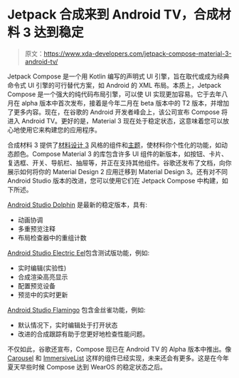 # Jetpack 合成来到 Android TV，合成材料 3 达到稳定

> 原文：<https://www.xda-developers.com/jetpack-compose-material-3-android-tv/>

Jetpack Compose 是一个用 Kotlin 编写的声明式 UI 引擎，旨在取代或成为经典命令式 UI 引擎的可行替代方案，如 Android 的 XML 布局。本质上，Jetpack Compose 是一个强大的纯代码布局引擎，可以使 UI 实现更加容易。它于去年八月在 alpha 版本中首次发布，接着是今年二月在 beta 版本中的 T2 版本，并增加了更多内容。现在，在谷歌的 Android 开发者峰会上，该公司宣布 Compose 将进入 Android TV。更好的是，Material 3 现在处于稳定状态，这意味着您可以放心地使用它来构建您的应用程序。

合成材料 3 提供了[材料设计 3](http://m3.material.io/) 风格的组件和[主题](https://developer.android.com/jetpack/compose/themes/material#material3)，使材料你个性化的功能，如动态颜色。Compose Material 3 的库包含许多 UI 组件的新版本，如按钮、卡片、复选框、开关、导航栏、抽屉等，并正在支持其他组件。谷歌还发布了文档，向你展示如何将你的 Material Design 2 应用迁移到 Material Design 3。还有对不同 Android Studio 版本的改进，您可以使用它们在 Jetpack Compose 中构建，如下所述。

[Android Studio Dolphin](https://developer.android.com/studio/releases#new_in_compose) 是最新的稳定版本，具有:

*   动画协调
*   多重预览注释
*   布局检查器中的重组计数

[Android Studio Electric Eel](https://developer.android.com/studio/preview/features#2022.1.1)包含测试版功能，例如:

*   实时编辑(实验性)
*   合成渲染高亮显示
*   配置预览设备
*   预览中的实时更新

[Android Studio Flamingo](https://developer.android.com/studio/preview/features#2022.2.1) 包含金丝雀功能，例如:

*   默认情况下，实时编辑处于打开状态
*   改进的合成跟踪有助于您更好地检查性能问题。

不仅如此，谷歌还宣布，Compose 现已在 Android TV 的 Alpha 版本中推出。像 [Carousel](https://developer.android.com/reference/kotlin/androidx/tv/material/carousel/package-summary#Carousel(kotlin.Int,androidx.compose.ui.Modifier,androidx.tv.material.carousel.CarouselState,kotlin.Long,androidx.compose.animation.EnterTransition,androidx.compose.animation.ExitTransition,kotlin.Function1,kotlin.Function1)) 和 [ImmersiveList](https://developer.android.com/reference/kotlin/androidx/tv/material/immersivelist/package-summary#ImmersiveList(kotlin.Function3,androidx.compose.ui.Modifier,androidx.compose.ui.Alignment,kotlin.Function1)) 这样的组件已经实现，未来还会有更多。这是在今年夏天早些时候 Compose 达到 WearOS 的稳定状态之后。